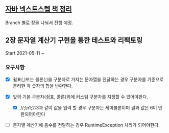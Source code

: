 ## [자바 넥스트스텝 책 정리](http://www.yes24.com/Product/Goods/31869154)


Branch 별로 장을 나눠서 진행 예정.

## 2장 문자열 계산기 구현을 통한 테스트와 리팩토링 
Start 2021-05-11 ~ 

### 요구사항 
- [x] 쉼표(,)또는 콜론(;)을 구분자로 가지는 문자열을 전달하는 경우 구분자를 기준으로 분리한 각 숫자의 합을 반환한다.
- [X] 앞의 기본 구분자(쉼표, 콜론)외에 커스텀 구분자를 지정할 수 있어야한다.
    - [X] //;\n1;2:3과 같이 값을 입력 할 경우 구분자는 세미콜론이며 결과 값은 6이 반환되어야한다
- [ ] 문자열 계산기에 음수를 전달하는 경우 RuntimeException 처리가 되어야한다.

 
